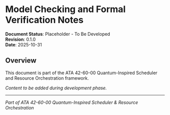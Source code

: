 # Model Checking and Formal Verification Notes

**Document Status**: Placeholder - To Be Developed  
**Revision**: 0.1.0  
**Date**: 2025-10-31

## Overview

This document is part of the ATA 42-60-00 Quantum-Inspired Scheduler and Resource Orchestration framework.

*Content to be added during development phase.*

---

*Part of ATA 42-60-00 Quantum-Inspired Scheduler & Resource Orchestration*
